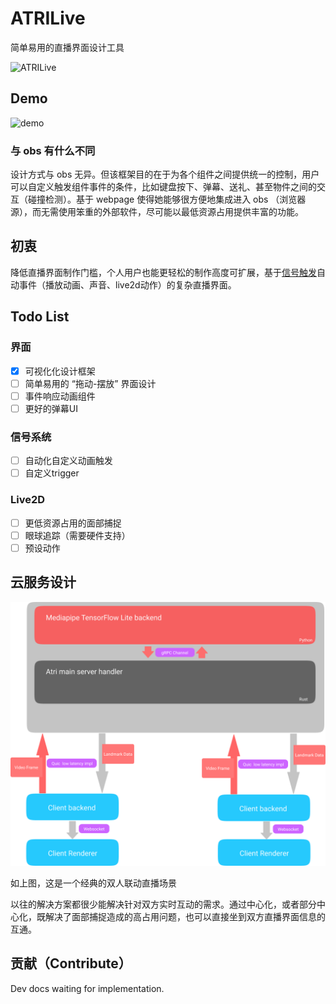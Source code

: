 # ATRILive

简单易用的直播界面设计工具

![ATRILive](https://socialify.git.ci/SummonSteve/ATRILive/image?description=1&font=KoHo&forks=1&issues=1&language=1&name=1&owner=1&pattern=Plus&pulls=1&stargazers=1&theme=Light)

## Demo

![demo](/docs/src/demo.gif)

### 与 obs 有什么不同

设计方式与 obs 无异。但该框架目的在于为各个组件之间提供统一的控制，用户可以自定义触发组件事件的条件，比如键盘按下、弹幕、送礼、甚至物件之间的交互（碰撞检测）。基于 webpage 使得她能够很方便地集成进入 obs （浏览器源），而无需使用笨重的外部软件，尽可能以最低资源占用提供丰富的功能。

## 初衷

降低直播界面制作门槛，个人用户也能更轻松的制作高度可扩展，基于[信号触发](atri-core/ext-trigger/README.md)自动事件（播放动画、声音、live2d动作）的复杂直播界面。

## Todo List

### 界面

- [x] 可视化化设计框架
- [ ] 简单易用的 “拖动-摆放” 界面设计
- [ ] 事件响应动画组件
- [ ] 更好的弹幕UI

### 信号系统

- [ ] 自动化自定义动画触发
- [ ] 自定义trigger

### Live2D

- [ ] 更低资源占用的面部捕捉
- [ ] 眼球追踪（需要硬件支持）
- [ ] 预设动作

## 云服务设计

![demo](/docs/src/struct.png)

如上图，这是一个经典的双人联动直播场景

以往的解决方案都很少能解决针对双方实时互动的需求。通过中心化，或者部分中心化，既解决了面部捕捉造成的高占用问题，也可以直接坐到双方直播界面信息的互通。

## 贡献（Contribute）

Dev docs waiting for implementation.
